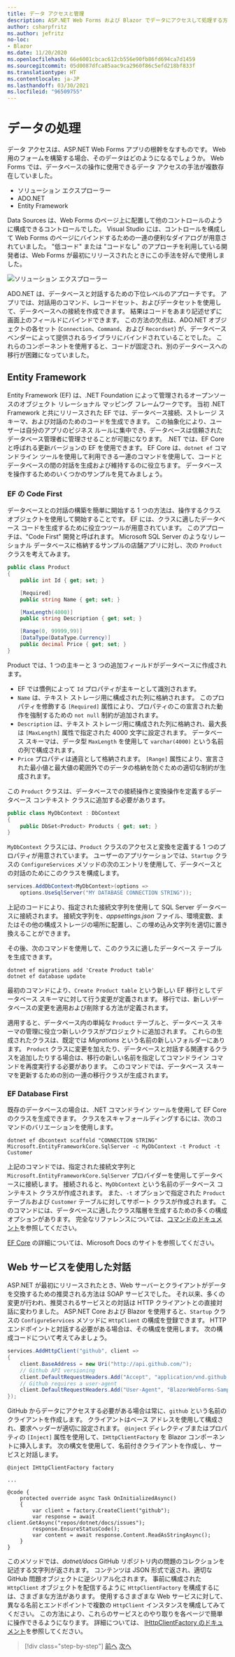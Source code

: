 ```yaml
---
title: データ アクセスと管理
description: ASP.NET Web Forms および Blazor でデータにアクセスして処理する方法について説明します。
author: csharpfritz
ms.author: jefritz
no-loc:
- Blazor
ms.date: 11/20/2020
ms.openlocfilehash: 66e6001cbcac612cb556e90fb86fd694ca7d1459
ms.sourcegitcommit: 05d0087dfca85aac9ca2960f86c5efd218bf833f
ms.translationtype: HT
ms.contentlocale: ja-JP
ms.lasthandoff: 03/30/2021
ms.locfileid: "96509755"
---
```

# <a name="work-with-data"></a>データの処理

データ アクセスは、ASP.NET Web Forms アプリの根幹をなすものです。 Web 用のフォームを構築する場合、そのデータはどのようになるでしょうか。 Web Forms では、データベースの操作に使用できるデータ アクセスの手法が複数存在していました。

- ソリューション エクスプローラー
- ADO.NET
- Entity Framework

Data Sources は、Web Forms のページ上に配置して他のコントロールのように構成できるコントロールでした。 Visual Studio には、コントロールを構成して Web Forms のページにバインドするための一連の便利なダイアログが用意されていました。 "低コード" または "コードなし" のアプローチを利用している開発者は、Web Forms が最初にリリースされたときにこの手法を好んで使用しました。

![ソリューション エクスプローラー](media/data/datasources.png)

ADO.NET は、データベースと対話するための下位レベルのアプローチです。 アプリでは、対話用のコマンド、レコードセット、およびデータセットを使用して、データベースへの接続を作成できます。 結果はコードをあまり記述せずに画面上のフィールドにバインドできます。 この方法の欠点は、ADO.NET オブジェクトの各セット (`Connection`、`Command`、および `Recordset`) が、データベース ベンダーによって提供されるライブラリにバインドされていることでした。 これらのコンポーネントを使用すると、コードが固定され、別のデータベースへの移行が困難になっていました。

## <a name="entity-framework"></a>Entity Framework

Entity Framework (EF) は、.NET Foundation によって管理されるオープンソースのオブジェクト リレーショナル マッピング フレームワークです。 当初 .NET Framework と共にリリースされた EF では、データベース接続、ストレージ スキーマ、および対話のためのコードを生成できます。 この抽象化により、ユーザーは自分のアプリのビジネス ルールに集中でき、データベースは信頼されたデータベース管理者に管理させることが可能になります。 .NET では、EF Core と呼ばれる更新バージョンの EF を使用できます。 EF Core は、`dotnet ef` コマンドライン ツールを使用して利用できる一連のコマンドを使用して、コードとデータベースの間の対話を生成および維持するのに役立ちます。 データベースを操作するためのいくつかのサンプルを見てみましょう。

### <a name="ef-code-first"></a>EF の Code First

データベースとの対話の構築を簡単に開始する 1 つの方法は、操作するクラス オブジェクトを使用して開始することです。 EF には、クラスに適したデータベース コードを生成するために役立つツールが用意されています。 このアプローチは、"Code First" 開発と呼ばれます。 Microsoft SQL Server のようなリレーショナル データベースに格納するサンプルの店舗アプリに対し、次の `Product` クラスを考えてみます。

```csharp
public class Product
{
    public int Id { get; set; }

    [Required]
    public string Name { get; set; }

    [MaxLength(4000)]
    public string Description { get; set; }

    [Range(0, 99999,99)]
    [DataType(DataType.Currency)]
    public decimal Price { get; set; }
}
```

Product では、1 つの主キーと 3 つの追加フィールドがデータベースに作成されます。  

- EF では慣例によって `Id` プロパティが主キーとして識別されます。
- `Name` は、テキスト ストレージ用に構成された列に格納されます。 このプロパティを修飾する `[Required]` 属性により、プロパティのこの宣言された動作を強制するための `not null` 制約が追加されます。
- `Description` は、テキスト ストレージ用に構成された列に格納され、最大長は `[MaxLength]` 属性で指定された 4000 文字に設定されます。 データベース スキーマは、データ型 `MaxLength` を使用して `varchar(4000)` という名前の列で構成されます。
- `Price` プロパティは通貨として格納されます。 `[Range]` 属性により、宣言された最小値と最大値の範囲外でのデータの格納を防ぐための適切な制約が生成されます。

この `Product` クラスは、データベースでの接続操作と変換操作を定義するデータベース コンテキスト クラスに追加する必要があります。

```csharp
public class MyDbContext : DbContext
{
    public DbSet<Product> Products { get; set; }
}
```

`MyDbContext` クラスには、`Product` クラスのアクセスと変換を定義する 1 つのプロパティが用意されています。  ユーザーのアプリケーションでは、`Startup` クラスの `ConfigureServices` メソッドの次のエントリを使用して、データベースとの対話のためにこのクラスを構成します。

```csharp
services.AddDbContext<MyDbContext>(options =>
    options.UseSqlServer("MY DATABASE CONNECTION STRING"));
```

上記のコードにより、指定された接続文字列を使用して SQL Server データベースに接続されます。 接続文字列を、*appsettings.json* ファイル、環境変数、またはその他の構成ストレージの場所に配置し、この埋め込み文字列を適切に置き換えることができます。

その後、次のコマンドを使用して、このクラスに適したデータベース テーブルを生成できます。

```dotnetcli
dotnet ef migrations add 'Create Product table'
dotnet ef database update
```

最初のコマンドにより、`Create Product table` という新しい EF 移行としてデータベース スキーマに対して行う変更が定義されます。  移行では、新しいデータベースの変更を適用および削除する方法が定義されます。

適用すると、データベース内の単純な `Product` テーブルと、データベース スキーマの管理に役立つ新しいクラスがプロジェクトに追加されます。  これらの生成されたクラスは、既定では *Migrations* という名前の新しいフォルダーにあります。  `Product` クラスに変更を加えたり、データベースと対話する関連するクラスを追加したりする場合は、移行の新しい名前を指定してコマンドライン コマンドを再度実行する必要があります。  このコマンドでは、データベース スキーマを更新するための別の一連の移行クラスが生成されます。

### <a name="ef-database-first"></a>EF Database First

既存のデータベースの場合は、.NET コマンドライン ツールを使用して EF Core のクラスを生成できます。 クラスをスキャフォールディングするには、次のコマンドのバリエーションを使用します。

```dotnetcli
dotnet ef dbcontext scaffold "CONNECTION STRING" Microsoft.EntityFrameworkCore.SqlServer -c MyDbContext -t Product -t Customer
```

上記のコマンドでは、指定された接続文字列と `Microsoft.EntityFrameworkCore.SqlServer` プロバイダーを使用してデータベースに接続します。 接続されると、`MyDbContext` という名前のデータベース コンテキスト クラスが作成されます。 また、`-t` オプションで指定された `Product` テーブルおよび `Customer` テーブルに対してサポート クラスが作成されます。 このコマンドには、データベースに適したクラス階層を生成するための多くの構成オプションがあります。 完全なリファレンスについては、[コマンドのドキュメント](/ef/core/miscellaneous/cli/dotnet#dotnet-ef-dbcontext-scaffold)を参照してください。

[EF Core](/ef/core/) の詳細については、Microsoft Docs のサイトを参照してください。

## <a name="interact-with-web-services"></a>Web サービスを使用した対話

ASP.NET が最初にリリースされたとき、Web サーバーとクライアントがデータを交換するための推奨される方法は SOAP サービスでした。 それ以来、多くの変更が行われ、推奨されるサービスとの対話は HTTP クライアントとの直接対話に変わりました。 ASP.NET Core および Blazor を使用すると、`Startup` クラスの `ConfigureServices` メソッドに `HttpClient` の構成を登録できます。 HTTP エンドポイントと対話する必要がある場合は、その構成を使用します。 次の構成コードについて考えてみましょう。

```csharp
services.AddHttpClient("github", client =>
{
    client.BaseAddress = new Uri("http://api.github.com/");
    // Github API versioning
    client.DefaultRequestHeaders.Add("Accept", "application/vnd.github.v3+json");
    // Github requires a user-agent
    client.DefaultRequestHeaders.Add("User-Agent", "BlazorWebForms-Sample");
});
```

GitHub からデータにアクセスする必要がある場合は常に、`github` という名前のクライアントを作成します。 クライアントはベース アドレスを使用して構成され、要求ヘッダーが適切に設定されます。 `@inject` ディレクティブまたはプロパティの `[Inject]` 属性を使用して、`IHttpClientFactory` を Blazor コンポーネントに挿入します。 次の構文を使用して、名前付きクライアントを作成し、サービスと対話します。

```razor
@inject IHttpClientFactory factory

...

@code {
    protected override async Task OnInitializedAsync()
    {
        var client = factory.CreateClient("github");
        var response = await client.GetAsync("repos/dotnet/docs/issues");
        response.EnsureStatusCode();
        var content = await response.Content.ReadAsStringAsync();
    }
}
```

このメソッドでは、*dotnet/docs* GitHub リポジトリ内の問題のコレクションを記述する文字列が返されます。 コンテンツは JSON 形式で返され、適切な GitHub 問題オブジェクトに逆シリアル化されます。 事前に構成された `HttpClient` オブジェクトを配信するように `HttpClientFactory` を構成するには、さまざまな方法があります。 使用するさまざまな Web サービスに対して、異なる名前とエンドポイントで複数の `HttpClient` インスタンスを構成してみてください。 この方法により、これらのサービスとのやり取りを各ページで簡単に操作できるようになります。 詳細については、 [IHttpClientFactory のドキュメント](/aspnet/core/fundamentals/http-requests)を参照してください。

>[!div class="step-by-step"]
>[前へ](forms-validation.md)
>[次へ](middleware.md)
